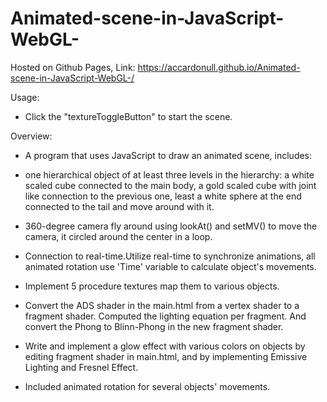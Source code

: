 # Animated-scene-in-JavaScript-WebGL-
Hosted on Github Pages, Link: https://accardonull.github.io/Animated-scene-in-JavaScript-WebGL-/

Usage:

- Click the "textureToggleButton" to start the scene.

Overview:

- A program that uses JavaScript to draw an animated scene, includes:
 
- one hierarchical object of at least three levels in the hierarchy: a white scaled cube connected to the main body, a gold scaled cube with joint like connection to the previous one, least a white sphere at the end connected to the tail and move around with it. 

- 360-degree camera fly around using lookAt() and setMV() to move the camera, it circled around the center in a loop.

- Connection to real-time.Utilize real-time to synchronize animations, all animated rotation use 'Time' variable to calculate object's movements.

- Implement 5 procedure textures map them to various objects.

- Convert the ADS shader in the main.html from a vertex shader to a fragment shader. Computed the lighting equation per fragment. And convert the Phong to Blinn-Phong in the new fragment shader.

- Write and implement a glow effect with various colors on objects by editing fragment shader in main.html, and by implementing Emissive Lighting and Fresnel Effect.

- Included animated rotation for several objects' movements.

